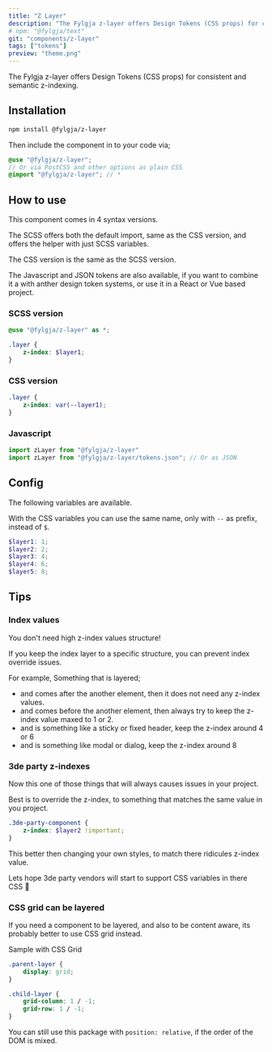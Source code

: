 ```yaml
---
title: "Z Layer"
description: "The Fylgja z-layer offers Design Tokens (CSS props) for consistent and semantic z-indexing."
# npm: "@fylgja/text"
git: "components/z-layer"
tags: ["tokens"]
preview: "theme.png"
---
```


The Fylgja z-layer offers Design Tokens (CSS props) for consistent and semantic z-indexing.

## Installation

```bash
npm install @fylgja/z-layer
```

Then include the component in to your code via;

```scss
@use "@fylgja/z-layer";
// Or via PostCSS and other options as plain CSS
@import "@fylgja/z-layer"; // *
```

## How to use

This component comes in 4 syntax versions.

The SCSS offers both the default import, same as the CSS version,
and offers the helper with just SCSS variables.

The CSS version is the same as the SCSS version.

The Javascript and JSON tokens are also available,
if you want to combine it a with anther design token systems,
or use it in a React or Vue based project.

### SCSS version

```scss
@use "@fylgja/z-layer" as *;

.layer {
    z-index: $layer1;
}
```

### CSS version

```css
.layer {
    z-index: var(--layer1);
}
```

### Javascript

```js
import zLayer from "@fylgja/z-layer"
import zLayer from "@fylgja/z-layer/tokens.json"; // Or as JSON
```

## Config

The following variables are available.

With the CSS variables you can use the same name, only with `--` as prefix,
instead of `$`.

```scss
$layer1: 1;
$layer2: 2;
$layer3: 4;
$layer4: 6;
$layer5: 8;
```

## Tips

### Index values

You don't need high z-index values structure!

If you keep the index layer to a specific structure,
you can prevent index override issues.

For example, Something that is layered;

- and comes after the another element, then it does not need any z-index values.
- and comes before the another element, then always try to keep the z-index value maxed to 1 or 2.
- and is something like a sticky or fixed header, keep the z-index around 4 or 6
- and is something like modal or dialog, keep the z-index around 8

### 3de party z-indexes

Now this one of those things that will always causes issues in your project.

Best is to override the z-index,
to something that matches the same value in you project.

```scss
.3de-party-component {
    z-index: $layer2 !important;
}
```

This better then changing your own styles,
to match there ridicules z-index value.

Lets hope 3de party vendors will start to support CSS variables in there CSS 🤞

### CSS grid can be layered

If you need a component to be layered, and also to be content aware,
its probably better to use CSS grid instead.

Sample with CSS Grid

```css
.parent-layer {
    display: grid;
}

.child-layer {
    grid-column: 1 / -1;
    grid-row: 1 / -1;
}
```

You can still use this package with `position: relative`,
if the order of the DOM is mixed.
